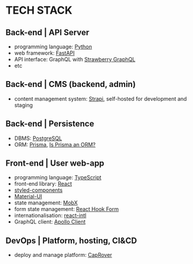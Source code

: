 # TECH STACK

## Back-end | API Server

- programming language: [Python](https://www.python.org/)
- web framework: [FastAPI](https://github.com/tiangolo/fastapi)
- API interface: GraphQL with [Strawberry GraphQL](https://github.com/strawberry-graphql/strawberry)
- etc

## Back-end | CMS (backend, admin)

- content management system: [Strapi](https://strapi.io/), self-hosted for development and staging

## Back-end | Persistence

- DBMS: [PostgreSQL](https://www.postgresql.org)
- ORM: [Prisma](https://www.prisma.io), [Is Prisma an ORM?](https://www.prisma.io/docs/concepts/overview/prisma-in-your-stack/is-prisma-an-orm)

## Front-end | User web-app

- programming language: [TypeScript](https://www.typescriptlang.org)
- front-end library: [React](https://react.dev)
- [styled-components](https://github.com/styled-components/styled-components)
- [Material-UI](https://mui.com)
- state management: [MobX](https://github.com/mobxjs/mobx)
- form state management: [React Hook Form](https://github.com/react-hook-form/react-hook-form)
- internationalisation: [react-intl](https://github.com/formatjs/formatjs)
- GraphQL client: [Apollo Client](https://www.apollographql.com/docs/react/)

## DevOps | Platform, hosting, CI&CD

- deploy and manage platform: [CapRover](https://caprover.com)

